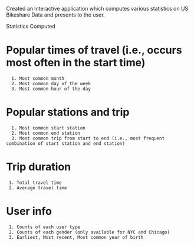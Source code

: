 Created an interactive application which computes various statistics on US Bikeshare Data and presents to the user. 

Statistics Computed

# Popular times of travel (i.e., occurs most often in the start time)
      1. Most common month
      2. Most common day of the week
      3. Most common hour of the day

# Popular stations and trip
      1. Most common start station
      2. Most common end station
      3. Most common trip from start to end (i.e., most frequent combination of start station and end station)

# Trip duration
     1. Total travel time
     2. Average travel time

# User info
     1. Counts of each user type
     2. Counts of each gender (only available for NYC and Chicago)
     3. Earliest, Most recent, Most common year of birth 
